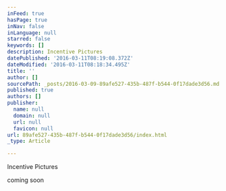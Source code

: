 ```yaml
---
inFeed: true
hasPage: true
inNav: false
inLanguage: null
starred: false
keywords: []
description: Incentive Pictures
datePublished: '2016-03-11T08:19:08.372Z'
dateModified: '2016-03-11T08:18:34.495Z'
title: ''
author: []
sourcePath: _posts/2016-03-09-89afe527-435b-487f-b544-0f17dade3d56.md
published: true
authors: []
publisher:
  name: null
  domain: null
  url: null
  favicon: null
url: 89afe527-435b-487f-b544-0f17dade3d56/index.html
_type: Article

---
```

Incentive Pictures

coming soon